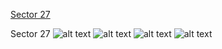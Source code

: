 [Sector 27](#sector27)

<a name = "sector27"></a>
Sector 27
![alt text](/images/WASP-182_Sector_27/WASP-182_Sector_27_a_TimeSeries.png)
![alt text](/images/WASP-182_Sector_27/WASP-182_Sector_27_b_FoldedLightCurve.png)
![alt text](/images/WASP-182_Sector_27/WASP-182_Sector_27_b_IndividualTransitsWithFit.png)
![alt text](/images/WASP-182_Sector_27/WASP-182_Sector_27_c_TimingResiduals.png)

